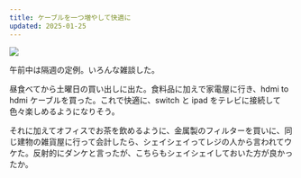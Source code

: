 ```yaml
---
title: ケーブルを一つ増やして快適に
updated: 2025-01-25
---
```

![](https://i.imgur.com/RbzV4i6.jpeg)

午前中は隔週の定例。いろんな雑談した。

昼食べてから土曜日の買い出しに出た。食料品に加えで家電屋に行き、hdmi to hdmi ケーブルを買った。これで快適に、switch と ipad をテレビに接続して色々楽しめるようになりそう。

それに加えてオフィスでお茶を飲めるように、金属製のフィルターを買いに、同じ建物の雑貨屋に行って会計したら、シェイシェイってレジの人から言われてウケた。反射的にダンケと言ったが、こちらもシェイシェイしておいた方が良かったか。